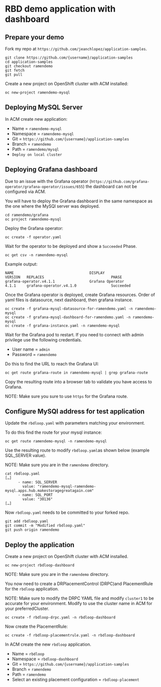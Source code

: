 # RBD demo application with dashboard

## Prepare your demo
Fork my repo at `https://github.com/jeanchlopez/application-samples`.

```
git clone https://github.com/{username}/application-samples
cd application-samples
git checkout ramendemo
git fetch
git pull
```
Create a new project on OpenShift cluster with ACM installed:

```
oc new-project ramendemo-mysql
```

## Deploying MySQL Server

In ACM create new application:

- Name = `ramendemo-mysql`
- Namespace = `ramendemo-mysql`
- Git = `https://github.com/{username}/application-samples`
- Branch = `ramendemo`
- Path = `ramendemo/mysql`
- `Deploy on local cluster`

## Deploying Grafana dashboard

Due to an issue with the Grafana operator (`https://github.com/grafana-operator/grafana-operator/issues/655`)
the dashboard can not be configured via ACM.

You will have to deploy the Grafana dashboard in the same namespace as the one where the MySQl server was deployed.
```
cd ramendemo/grafana
oc project ramendemo-mysql
```

Deploy the Grafana operator:

```
oc create -f operator.yaml
```

Wait for the operator to be deployed and show a `Succeeded` Phase.

```
oc get csv -n ramendemo-mysql
```

Example output:

```
NAME                                   DISPLAY                         VERSION   REPLACES                               PHASE
grafana-operator.v4.1.1                Grafana Operator                4.1.1     grafana-operator.v4.1.0                Succeeded
```

Once the Grafana operator is deployed, create Grafana resources. Order of yaml files is datasource, next dashboard, then grafana instance.

```
oc create -f grafana-mysql-datasource-for-ramendemo.yaml -n ramendemo-mysql
oc create -f grafana-mysql-dashboard-for-ramendemo.yaml -n ramendemo-mysql
oc create -f grafana-instance.yaml -n ramendemo-mysql
```

Wait for the Grafana pod to restart. If you need to connect with admin privilege use the following credentials.

- User name = `admin`
- Password = `ramendemo`

Do this to find the URL to reach the Grafana UI:

```
oc get route grafana-route in ramendemo-mysql | grep grafana-route
```

Copy the resulting route into a browser tab to validate you have access to Grafana.

NOTE:  Make sure you sure to use `https` for the Grafana route.

## Configure MySQl address for test application

Update the `rbdloop.yaml` with parameters matching your environment.

To do this find the route for your mysql instance:

```
oc get route ramendemo-mysql -n ramendemo-mysql
```
Use the resulting route to modify `rbdloop.yaml`as shown below (example SQL_SERVER value).

NOTE: Make sure you are in the `ramendemo` directory.

```
cat rbdloop.yaml
[…]
      - name: SQL_SERVER
        value: "ramendemo-mysql-ramendemo-mysql.apps.hub.makestoragegreatagain.com"
      - name: SQL_PORT
        value: "30136"
[…]
```
Now `rbdloop.yaml` needs to be committed to your forked repo.

```
git add rbdloop.yaml
git commit -m "Modified rbdloop.yaml"
git push origin ramendemo
```

## Deploy the application

Create a new project on OpenShift cluster with ACM installed.

```
oc new-project rbdloop-dashboard
```
NOTE: Make sure you are in the `ramendemo` directory.

You now need to create a DRPlacementControl (DRPC)and PlacementRule for the `rbdloop` application.

NOTE: Make sure to modify the DRPC YAML file and modify `cluster1` to be accurate for your environment. Modify to use the cluster name in ACM for your preferredCluster. 

```
oc create -f rbdloop-drpc.yaml -n rbdloop-dashboard
```

Now create the PlacementRule:

```
oc create -f rbdloop-placementrule.yaml -n rbdloop-dashboard
```

In ACM create the new `rbdloop` application.

- Name = `rbdloop`
- Namespace = `rbdloop-dashboard`
- Git = `https://github.com/{username}/application-samples`
- Branch = `ramendemo`
- Path = `ramendemo`
- Select an existing placement configuration = `rbdloop-placement`
